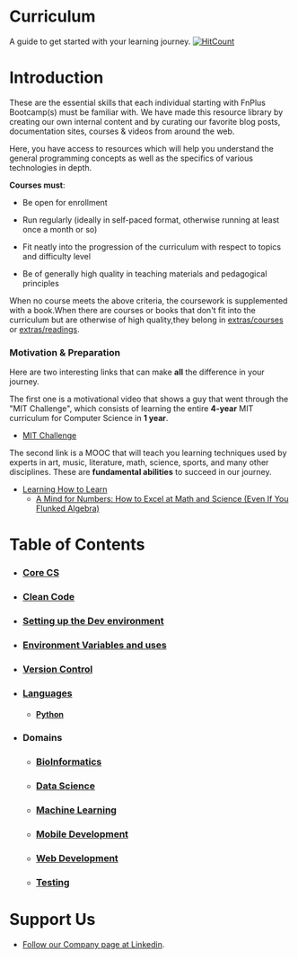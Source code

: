 # Curriculum

A guide to get started with your learning journey. [![HitCount](http://hits.dwyl.io/fnplus/curriculum.svg)](http://hits.dwyl.io/fnplus/curriculum)

# Introduction

These are the essential skills that each individual starting with FnPlus Bootcamp(s) must be familiar with. We have made this resource library by creating our own internal content and by curating our favorite blog posts, documentation sites, courses & videos from around the web.

Here, you have access to resources which will help you understand the general programming concepts as well as the specifics of various technologies in depth.

 **Courses must**:

- Be open for enrollment

- Run regularly (ideally in self-paced format, otherwise running at least once a month or so)

- Fit neatly into the progression of the curriculum with respect to topics and difficulty level

- Be of generally high quality in teaching materials and pedagogical principles

When no course meets the above criteria, the coursework is supplemented with a book.When there are courses or books that don't fit into the curriculum but are otherwise of high quality,they belong in [extras/courses](extras/courses.md) or [extras/readings](extras/readings.md).

### Motivation & Preparation

Here are two interesting links that can make **all** the difference in your journey.

The first one is a motivational video that shows a guy that went through the "MIT Challenge", which consists of learning the entire **4-year** MIT curriculum for Computer Science in **1 year**.

- [MIT Challenge](https://www.scotthyoung.com/blog/myprojects/mit-challenge-2/)

The second link is a MOOC that will teach you learning techniques used by experts in art, music, literature, math, science, sports, and many other disciplines. These are **fundamental abilities** to succeed in our journey.

- [Learning How to Learn](https://www.coursera.org/learn/learning-how-to-learn)
  - [A Mind for Numbers: How to Excel at Math and Science (Even If You Flunked Algebra)](https://amzn.to/2Lz8j6d)


# Table of Contents

- ### **[Core CS](https://github.com/fnplus/curriculum/tree/master/Core%20CS)**

- ### **[Clean Code](https://github.com/fnplus/curriculum/tree/master/Clean%20Code)**

- ### **[Setting up the Dev environment](https://github.com/fnplus/curriculum/tree/master/Setting%20up%20the%20Environment)**

- ### **[Environment Variables and uses](https://github.com/fnplus/curriculum/tree/master/Setting%20up%20the%20Environment#environment-variables-and-uses)**

- ### **[Version Control](https://github.com/fnplus/curriculum/tree/master/Version%20Control)**

- ### **[Languages](https://github.com/fnplus/curriculum/tree/master/Languages)**

  - #### **[Python](https://github.com/fnplus/curriculum/tree/master/Languages/Python)**

- ### Domains
  - ### **[BioInformatics](https://github.com/fnplus/curriculum/tree/master/Bio%20Informatics)**

  - ### **[Data Science](https://github.com/fnplus/curriculum/tree/master/Data%20Science)**
  
  - ### **[Machine Learning](https://github.com/fnplus/curriculum/tree/master/Machine%20Learning)**
  
  - ### **[Mobile Development](https://github.com/fnplus/curriculum/tree/master/Mobile%20Dev)**
  
  - ### **[Web Development](https://github.com/fnplus/curriculum/tree/master/Web%20Dev#web-dev)**
  
  - ### **[Testing](https://github.com/fnplus/curriculum/tree/master/Testing)**

# Support Us

- [Follow our Company page at Linkedin](https://www.linkedin.com/company/fnplus).
